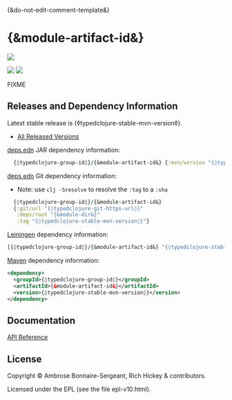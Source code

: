 {&do-not-edit-comment-template&}
# {&module-artifact-id&}

<a href='{◊typedclojure-homepage◊}'><img src='../../doc/images/part-of-typed-clojure-project.png'></a>

<p>
  <a href='https://www.patreon.com/ambrosebs'><img src='../../doc/images/become_a_patron_button.png'></a>
  <a href='https://opencollective.com/typedclojure'><img src='../../doc/images/donate-to-our-collective.png'></a>
</p>

FIXME

## Releases and Dependency Information

Latest stable release is {◊typedclojure-stable-mvn-version◊}.

* [All Released Versions](https://clojars.org/{◊typedclojure-group-id◊}/{&module-artifact-id&})

[deps.edn](https://clojure.org/reference/deps_and_cli) JAR dependency information:

```clj
  {◊typedclojure-group-id◊}/{&module-artifact-id&} {:mvn/version "{◊typedclojure-stable-mvn-version◊}"}
```

[deps.edn](https://clojure.org/reference/deps_and_cli) Git dependency information:

- Note: use `clj -Sresolve` to resolve the `:tag` to a `:sha`

```clj
  {◊typedclojure-group-id◊}/{&module-artifact-id&}
  {:git/url "{◊typedclojure-git-https-url◊}"
   :deps/root "{&module-dir&}"
   :tag "{◊typedclojure-stable-mvn-version◊}"}
```

[Leiningen](https://github.com/technomancy/leiningen) dependency information:

```clojure
[{◊typedclojure-group-id◊}/{&module-artifact-id&} "{◊typedclojure-stable-mvn-version◊}"]
```

[Maven](https://maven.apache.org/) dependency information:

```XML
<dependency>
  <groupId>{◊typedclojure-group-id◊}</groupId>
  <artifactId>{&module-artifact-id&}</artifactId>
  <version>{◊typedclojure-stable-mvn-version◊}</version>
</dependency>
```

## Documentation

[API Reference](https://api.typedclojure.org/latest/{&module-artifact-id&}/index.html)

## License

Copyright © Ambrose Bonnaire-Sergeant, Rich Hickey & contributors.

Licensed under the EPL (see the file epl-v10.html).
